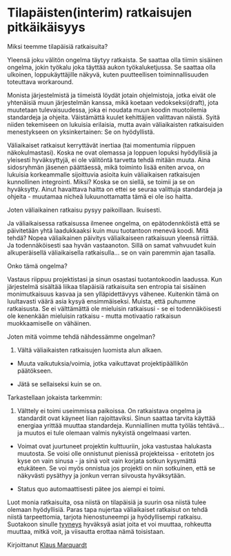 # Tilapäisten(interim) ratkaisujen pitkäikäisyys

Miksi teemme tilapäisiä ratkaisuita?

Yleensä joku välitön ongelma täytyy ratkaista. Se saattaa olla tiimin sisäinen ongelma, jokin työkalu joka täyttää aukon työkaluketjussa. Se saattaa olla ulkoinen, loppukäyttäjille näkyvä, kuten puutteellisen toiminnallisuuden toteuttava workaround.

Monista järjestelmistä ja tiimeistä löydät jotain ohjelmistoja, jotka eivät ole yhtenäisiä muun järjestelmän kanssa, mikä koetaan vedokseksi(draft), jota muutetaan tulevaisuudessa, joka ei noudata muun koodin muotoilemia standardeja ja ohjeita. Väistämättä kuulet kehittäjien valittavan näistä. Syitä niiden tekemiseen on lukuisia erilaisia, mutta avain väliaikaisten ratkaisuiden menestykseen on yksinkertainen: Se on hyödyllistä.

Väliaikaiset ratkaisut kerryttävät inertiaa (tai momentumia riippuen näkokulmastasi). Koska ne ovat olemassa ja loppuen lopuksi hyödyllisiä ja yleisesti hyväksyttyjä, ei ole välitöntä tarvetta tehdä mitään muuta. Aina sidosryhmän jäsenen päättäessä, mikä toiminto lisää eniten arvoa, on lukuisia korkeammalle sijoittuvia asioita kuin väliaikaisen ratkaisujen kunnollinen integrointi. Miksi? Koska se on siellä, se toimii ja se on hyväksytty. Ainut havaittava haitta on ettei se seuraa valittuja standardeja ja ohjeita - muutamaa nicheä lukuunottamatta tämä ei ole iso haitta.

Joten väliaikainen ratkaisu pysyy paikoillaan. Ikuisesti.

Ja väliaikaisessa ratkaisussa ilmenee ongelma, on epätodennköistä että se päivitetään yhtä laadukkaaksi kuin muu tuotantoon menevä koodi. Mitä tehdä? Nopea väliaikainen päivitys väliaikaiseen ratkaisuun yleensä riittää. Ja todennäköisesti saa hyvän vastaanoton. Sillä on samat vahvuudet kuin alkuperäisellä väliaikaisella ratkaisulla... se on vain paremmin ajan tasalla.

Onko tämä ongelma?

Vastaus riippuu projektistasi ja sinun osastasi tuotantokoodin laadussa. Kun järjestelmä sisältää liikaa tilapäisiä ratkaisuita sen entropia tai sisäinen monimutkaisuus kasvaa ja sen ylläpidettävyys vähenee. Kuitenkin tämä on luultavasti väärä asia kysyä ensimmäiseksi. Muista, että puhumme ratkaisusta. Se ei välttämättä ole mieluisin ratkaisusi - se ei todennäköisesti ole kenenkään mieluisin ratkaisu - mutta motivaatio ratkaisun muokkaamiselle on vähäinen.

Joten mitä voimme tehdä nähdessämme ongelman?

1. Vältä väliaikaisten ratkaisujen luomista alun alkaen.

- Muuta vaikutuksia/voimia, jotka vaikuttavat projektipäällikön päätökseen.

- Jätä se sellaiseksi kuin se on.

Tarkastellaan jokaista tarkemmin:

1. Välttely ei toimi useimmissa paikoissa. On ratkaistava ongelma ja standardit ovat käyneet liian rajoittaviksi. Sinun saattaa tarvita käyttää energiaa yrittää muuttaa standardeja. Kunniallinen mutta työläs tehtävä... ja muutos ei tule olemaan valmis nykyistä ongelmaasi varten.

- Voimat ovat juurtuneet projektin kulttuuriin, joka vastustaa halukasta muutosta. Se voisi olle onnistunut pienissä projekteissa - eritotetn jos kyse on vain sinusa - ja sinä voit vain korjata sotkun kysymättä etukäteen. Se voi myös onnistua jos projekti on niin sotkuinen, että se näkyvästi pysäthyy ja jonkun verran siivousta hyväksytään.

- Status quo automaattisesti pätee jos aiempi ei toimi.

Luot monia ratkaisuita, osa niistä on tilapäisiä ja suurin osa niistä tulee olemaan hyödyllisiä. Paras tapa nujertaa väliaikaiset ratkaisut on tehdä niistä tarpeettomia, tarjota hienostuneempi ja hyödyllisempi ratkaisu. Suotakoon sinulle [tyyneys](http://en.wikipedia.org/wiki/Serenity_prayer) hyväksyä asiat joita et voi muuttaa, rohkeutta muuttaa, mitkä voit, ja viisautta erottaa nämä toisistaan.

Kirjoittanut [Klaus Marquardt](http://programmer.97things.oreilly.com/wiki/index.php/Klaus_Marquardt)